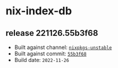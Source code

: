 # nix-index-db
## release 221126.55b3f68
- Built against channel: [`nixpkgs-unstable`](https://github.com/nixos/nixpkgs/tree/nixpkgs-unstable)
- Built against commit: [`55b3f68`](https://github.com/NixOS/nixpkgs/commit/55b3f68bda6d4f4dc6092eed0508063f154fa4fd)
- Build date: `2022-11-26`
